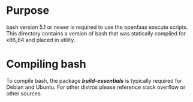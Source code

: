 # Purpose
bash version 5.1 or newer is required to use the openfaas execute scripts. This directory contains a version of bash that was statically compiled for x86_64 and placed in utility.

# Compiling bash
To compile bash, the package ***build-essentials*** is typically required for Debian and Ubuntu.  For other distros please reference stack overflow or other sources.
